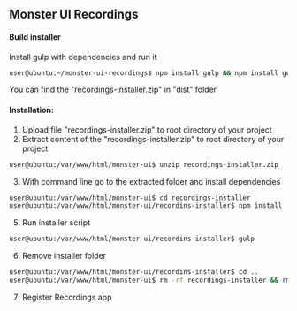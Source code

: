 ## Monster UI Recordings

#### Build installer
Install gulp with dependencies and run it
```bash
user@ubuntu:~/monster-ui-recordings$ npm install gulp && npm install gulp-zip && npm install gulp-clean && npm install gulp-replace && npm install gulp-modify && gulp
```
You can find the "recordings-installer.zip" in "dist" folder

#### Installation:

1. Upload file "recordings-installer.zip" to root directory of your project
2. Extract content of the "recordings-installer.zip" to root directory of your project
```bash
user@ubuntu:/var/www/html/monster-ui$ unzip recordings-installer.zip
```
3. With command line go to the extracted folder and install dependencies
```bash
user@ubuntu:/var/www/html/monster-ui$ cd recordings-installer
user@ubuntu:/var/www/html/monster-ui/recordins-installer$ npm install
```
5. Run installer script
```bash
user@ubuntu:/var/www/html/monster-ui/recordins-installer$ gulp
```
6. Remove installer folder
```bash
user@ubuntu:/var/www/html/monster-ui/recordins-installer$ cd ..
user@ubuntu:/var/www/html/monster-ui$ rm -rf recordings-installer && rm -rf recordings-installer.zip
```
7. Register Recordings app